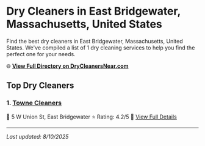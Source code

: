 # Dry Cleaners in East Bridgewater, Massachusetts, United States

Find the best dry cleaners in East Bridgewater, Massachusetts, United States. We've compiled a list of 1 dry cleaning services to help you find the perfect one for your needs.

🌐 **[View Full Directory on DryCleanersNear.com](https://drycleanersnear.com/city/US/Massachusetts/East%20Bridgewater)**

## Top Dry Cleaners

### 1. [Towne Cleaners](https://drycleanersnear.com/dryCleaner/68819406a2f5b6ba0749a2cc/towne-cleaners)
📍 5 W Union St, East Bridgewater
⭐ Rating: 4.2/5
🔗 [View Full Details](https://drycleanersnear.com/dryCleaner/68819406a2f5b6ba0749a2cc/towne-cleaners)


---

*Last updated: 8/10/2025*
